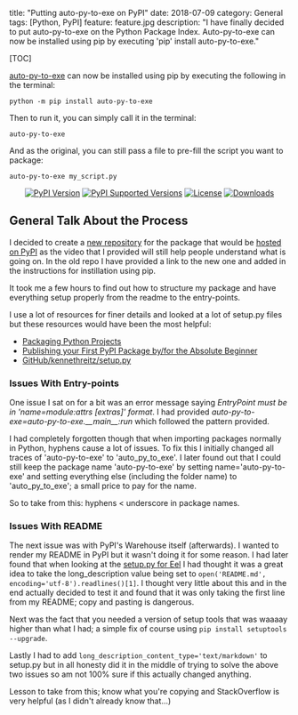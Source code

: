 title: "Putting auto-py-to-exe on PyPI"
date: 2018-07-09
category: General
tags: [Python, PyPI]
feature: feature.jpg
description: "I have finally decided to put auto-py-to-exe on the Python Package Index. Auto-py-to-exe can now be installed using pip by executing 'pip' install auto-py-to-exe."

[TOC]

[auto-py-to-exe](https://github.com/brentvollebregt/auto-py-to-exe) can now be installed using pip by executing the following in the terminal:

```console
python -m pip install auto-py-to-exe
```

Then to run it, you can simply call it in the terminal:

```console
auto-py-to-exe
```

And as the original, you can still pass a file to pre-fill the script you want to package:

```console
auto-py-to-exe my_script.py
```

<div style="text-align: center;">
    <a href="https://pypi.org/project/auto-py-to-exe/"><img style="display: inline;" src="https://img.shields.io/pypi/v/auto-py-to-exe.svg" alt="PyPI Version"></a>
    <a href="https://pypi.org/project/auto-py-to-exe/"><img style="display: inline;" src="https://img.shields.io/pypi/pyversions/auto-py-to-exe.svg" alt="PyPI Supported Versions"></a>
    <a href="https://pypi.org/project/auto-py-to-exe/"><img style="display: inline;" src="https://img.shields.io/pypi/l/auto-py-to-exe.svg" alt="License"></a>
    <a href="http://pepy.tech/project/auto-py-to-exe"><img style="display: inline;" src="http://pepy.tech/badge/auto-py-to-exe" alt="Downloads"></a>
</div>

## General Talk About the Process

I decided to create a [new repository](https://github.com/brentvollebregt/auto-py-to-exe-pypi) for the package that would be [hosted on PyPI](https://pypi.org/project/auto-py-to-exe/) as the video that I provided will still help people understand what is going on. In the old repo I have provided a link to the new one and added in the instructions for instillation using pip.

It took me a few hours to find out how to structure my package and have everything setup properly from the readme to the entry-points.

I use a lot of resources for finer details and looked at a lot of setup.py files but these resources would have been the most helpful:
- [Packaging Python Projects](https://packaging.python.org/tutorials/packaging-projects/)
- [Publishing your First PyPI Package by/for the Absolute Beginner](https://jonemo.github.io/neubertify/2017/09/13/publishing-your-first-pypi-package/)
- [GitHub/kennethreitz/setup.py](https://github.com/kennethreitz/setup.py)

### Issues With Entry-points
One issue I sat on for a bit was an error message saying *EntryPoint must be in 'name=module:attrs [extras]' format*. I had provided *auto-py-to-exe=auto-py-to-exe.\_\_main\_\_:run* which followed the pattern provided.

I had completely forgotten though that when importing packages normally in Python, hyphens cause a lot of issues. To fix this I initially changed all traces of 'auto-py-to-exe' to 'auto_py_to_exe'. I later found out that I could still keep the package name 'auto-py-to-exe' by setting name='auto-py-to-exe' and setting everything else (including the folder name) to 'auto_py_to_exe'; a small price to pay for the name.

So to take from this: hyphens < underscore in package names.

### Issues With README
The next issue was with PyPI's Warehouse itself (afterwards). I wanted to render my README in PyPI but it wasn't doing it for some reason. I had later found that when looking at the [setup.py for Eel](https://github.com/ChrisKnott/Eel/blob/master/setup.py) I had thought it was a great idea to take the long_description value being set to `open('README.md', encoding='utf-8').readlines()[1]`. I thought very little about this and in the end actually decided to test it and found that it was only taking the first line from my README; copy and pasting is dangerous.

Next was the fact that you needed a version of setup tools that was waaaay higher than what I had; a simple fix of course using `pip install setuptools --upgrade`.

Lastly I had to add `long_description_content_type='text/markdown'` to setup.py but in all honesty did it in the middle of trying to solve the above two issues so am not 100% sure if this actually changed anything.

Lesson to take from this; know what you're copying and StackOverflow is very helpful (as I didn't already know that...)
